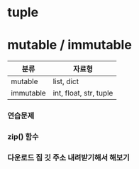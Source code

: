 # tuple
# mutable / immutable
분류|자료형
------|------
mutable|list, dict
immutable|int, float, str, tuple

### 연습문제
### zip() 함수

### 다운로드 집 깃 주소 내려받기해서 해보기
### 